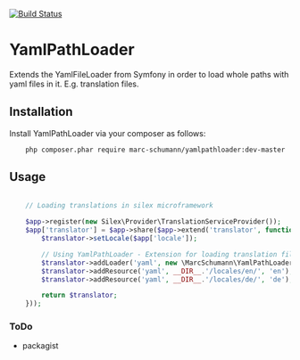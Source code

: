 [![Build Status](https://travis-ci.org/marc-schumann/yamlpathloader.svg?branch=master)](https://travis-ci.org/marc-schumann/yamlpathloader)

# YamlPathLoader

Extends the YamlFileLoader from Symfony in order to load whole paths with yaml files in it. E.g. translation files.


## Installation

Install YamlPathLoader via your composer as follows:

```
	php composer.phar require marc-schumann/yamlpathloader:dev-master
```


## Usage

```php

	// Loading translations in silex microframework
	
	$app->register(new Silex\Provider\TranslationServiceProvider());
	$app['translator'] = $app->share($app->extend('translator', function($translator, $app) {
   		$translator->setLocale($app['locale']);

    	// Using YamlPathLoader - Extension for loading translation files from a directory
    	$translator->addLoader('yaml', new \MarcSchumann\YamlPathLoader\YamlPathLoader);
    	$translator->addResource('yaml', __DIR__.'/locales/en/', 'en');
    	$translator->addResource('yaml', __DIR__.'/locales/de/', 'de');

    	return $translator;
	}));
```


### ToDo

- packagist
